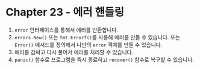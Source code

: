 # Chapter 23 - 에러 핸들링

1. `error` 인터페이스를 통해서 에러를 반환합니다.
2. `errors.New()` 또는 `fmt.Errorf()`를 사용해 에러를 만들 수 있습니다. 또는 `Error()` 메서드를 정의해서 나만의 `error` 객체를 만들 수 있습니다.
3. 에러를 감싸고 다시 풀어서 에러를 처리할 수 있습니다.
4. `panic()` 함수로 프로그램을 즉시 종료하고 `recover()` 함수로 복구할 수 있습니다.
